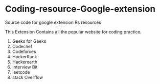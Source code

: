 # Coding-resource-Google-extension
Source code for google extension Rs resources

This Extension Contains all the popular website for coding practice.
1. Geeks for Geeks
2. Codechef
3. Codeforces
4. HackerRank
5. Hackerearth
6. Interview Bit
7. leetcode
8. stack Overflow
